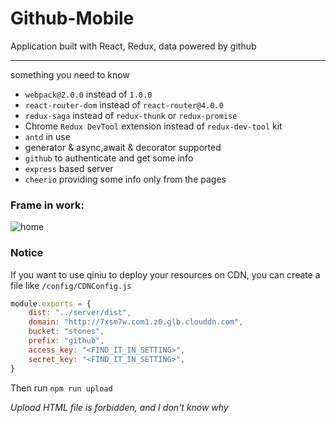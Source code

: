 # Github-Mobile
Application built with React, Redux, data powered by github

---
something you need to know

+ `webpack@2.0.0` instead of `1.0.0`
+ `react-router-dom` instead of `react-router@4.0.0`
+ `redux-saga` instead of `redux-thunk` or `redux-promise`
+ Chrome `Redux DevTool` extension instead of `redux-dev-tool` kit
+ `antd` in use
+ generator & async,await & decorator supported
+ `github` to authenticate and get some info
+ `express` based server
+ `cheerio` providing some info only from the pages

### Frame in work:
![home](http://7xsm7w.com1.z0.glb.clouddn.com/github-preview.png)

### Notice
If you want to use qiniu to deploy your resources on CDN, you can create a
file like `/config/CDNConfig.js`

```javascript
module.exports = {
	dist: "../server/dist",
	domain: "http://7xsm7w.com1.z0.glb.clouddn.com",
	bucket: "stones",
	prefix: "github",
	access_key: "<FIND_IT_IN_SETTING>",
	secret_key: "<FIND_IT_IN_SETTING>",
}
```

Then run `npm run upload`

*Upload HTML file is forbidden, and I don't know why*